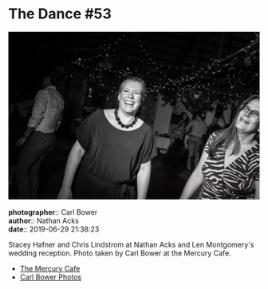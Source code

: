 # The Dance #53

![Stacey Hafner and Chris Lindstrom](assets/2019-06-29-set-4-the-dance-53.webp)

**photographer**:: Carl Bower  
**author**:: Nathan Acks  
**date**:: 2019-06-29 21:38:23

Stacey Hafner and Chris Lindstrom at Nathan Acks and Len Montgomery's wedding reception. Photo taken by Carl Bower at the Mercury Cafe.

* [The Mercury Cafe](http://mercurycafe.com)
* [Carl Bower Photos](https://carlbowerphotos.com)
